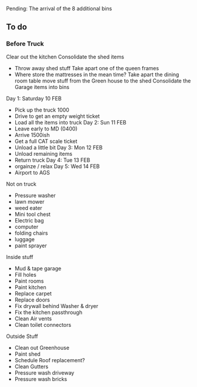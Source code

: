 
Pending: The arrival of the 8 additional bins


## To do

### Before Truck

Clear out the kitchen
Consolidate the shed items
- Throw away shed stuff
Take apart one of the queen frames
- Where store the mattresses in the mean time?
Take apart the dining room table
move stuff from the Green house to the shed
Consolidate the Garage items into bins


Day 1: Saturday 10 FEB
- Pick up the truck 1000
- Drive to get an empty weight ticket
- Load all the items into truck
Day 2: Sun 11 FEB
- Leave early to MD (0400)
- Arrive 1500ish
- Get a full CAT scale ticket
- Unload a little bit
Day 3:  Mon 12 FEB
- Unload remaining items
- Return truck
Day 4: Tue 13 FEB
- orgainze / relax
Day 5: Wed 14 FEB
- Airport to AGS


Not on truck
- Pressure washer
- lawn mower
- weed eater
- Mini tool chest
- Electric bag
- computer
- folding chairs
- luggage
- paint sprayer





Inside stuff
- Mud & tape garage
- Fill holes
- Paint rooms
- Paint kitchen 
- Replace carpet
- Replace doors
- Fix drywall behind Washer & dryer
- Fix the kitchen passthrough
- Clean Air vents
- Clean toilet connectors

Outside Stuff
- Clean out Greenhouse
- Paint shed
- Schedule Roof replacement?
- Clean Gutters
- Pressure wash driveway
- Pressure wash bricks